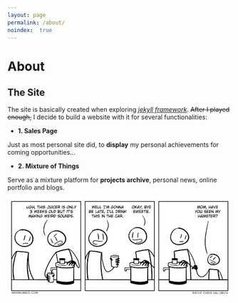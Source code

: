 ```yaml
---
layout: page
permalink: /about/
noindex:  true
---
```


<h1 class="lg-heading text-center">About</h1>

## The Site

The site is basically created when exploring  [_jekyll framework_](https://www.http://jekyllrb.com/). <s>After I played enough,</s> I decide to build a website with it for several functionalities:

* __1. Sales Page__

<div class="maxim">
  Just as most personal site did, to <strong>display</strong> my personal achievements for coming opportunities...
</div>

* __2. Mixture of Things__

<div class="maxim">
  Serve as a mixture platform for <strong>projects archive</strong>, personal news, online portfolio and blogs.
</div>

![alt juicer](/images/pages/about-juicer.png)
